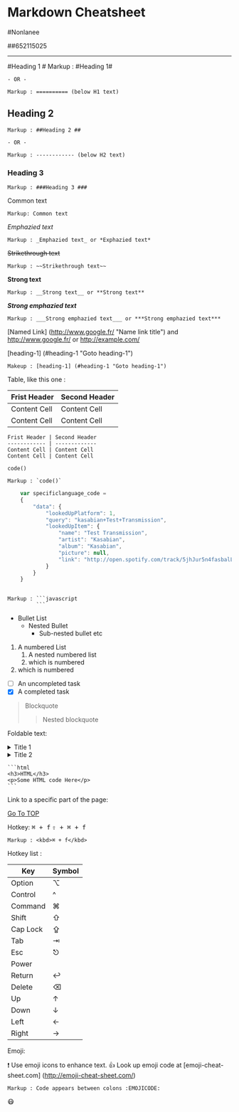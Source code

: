 Markdown Cheatsheet<a name="TOP"></a>
==================
#Nonlanee

##652115025
 
- - - -
#Heading 1 #
    Markup : #Heading 1#
 
    - OR -
 
    Markup : ========== (below H1 text)
 
## Heading 2 ##
    Markup : ##Heading 2 ##
 
    - OR -
 
    Markup : ------------ (below H2 text)
 
### Heading 3 ###
    Markup : ###Heading 3 ###
Common text
   
    Markup: Common text
 
_Emphazied text_
   
    Markup : _Emphazied text_ or *Exphazied text*
 
~~Strikethrough text~~
 
    Markup : ~~Strikethrough text~~
 
__Strong text__
 
    Markup : __Strong text__ or **Strong text**
 
___Strong emphazied text___
 
    Markup : ___Strong emphazied text___ or ***Strong emphazied text***
 
[Named Link] (http://www.google.fr/ "Name link title") and http://www.google.fr/ or <http://example.com/>
 
[heading-1] (#heading-1 "Goto heading-1")
 
    Makeup : [heading-1] (#heading-1 "Goto heading-1")
 
Table, like this one :
 
Frist Header | Second Header
------------ | -------------
Content Cell | Content Cell
Content Cell | Content Cell
 
```
Frist Header | Second Header
------------ | -------------
Content Cell | Content Cell
Content Cell | Content Cell
```
 
`code()`
 
    Markup : `code()`
 
```javascript
    var specificlanguage_code =
    {
        "data": {
            "lookedUpPlatform": 1,
            "query": "kasabian+Test+Transmission",
            "lookedUpItem": {
                "name": "Test Transmission",
                "artist": "Kasabian",
                "album": "Kasabian",
                "picture": null,
                "link": "http://open.spotify.com/track/5jhJur5n4fasbalLSCOcrTp"
            }
        }
    }
 
```
 
    Markup : ```javascript
             ```
* Bullet List
    * Nested Bullet
        * Sub-nested bullet etc
 
1. A numbered  List
    1. A nested numbered list
    2. which is numbered
2. which is numbered
 
- [ ] An uncompleted task
- [x] A completed task
 
> Blockquote
>> Nested blockquote
 
Foldable text:
 
<details>
    <summary>Title 1</summary>
    <p>Content 1 Content 1 Content 1 Content 1 Content 1 </p>
</details>
<details>
    <summary>Title 2</summary>
    <p>Content 2 Content 2 Content 2 Content 2 Content 2</p>
</details>
 
    ```html
    <h3>HTML</h3>
    <p>Some HTML code Here</p>
    ```
 
Link to a specific part of the page:
 
[Go To TOP](#TOP)
 
Hotkey:
<kbd> ⌘ + f</kbd>
<kbd>⇧ + ⌘ + f</kbd>
 
    Markup : <kbd>⌘ + f</kbd>
 
Hotkey list :
 
| Key | Symbol |
| --- | ---|
| Option | ⌥ |
| Control | ^ |
| Command | ⌘ |
| Shift | ⇧ |
| Cap Lock | ⇪ |
| Tab | ⇥ |
| Esc | ⎋ |
| Power |  |
| Return | ↩ |
| Delete | ⌫ |
| Up | ↑ |
| Down | ↓   |
| Left | ← |
| Right |→  |
 
Emoji:
 
:exclamation: Use emoji icons to enhance text. :+1: Look up emoji code at [emoji-cheat-sheet.com] (http://emoji-cheat-sheet.com/)

    Markup : Code appears between colons :EMOJICODE:

:mask: